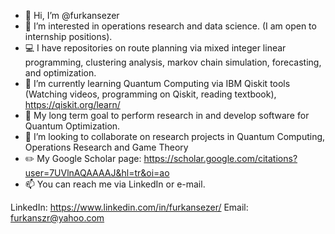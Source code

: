 - 👋 Hi, I’m @furkansezer
- 👀 I’m interested in operations research and data science. (I am open to internship positions).
- :computer: I have repositories on route planning via mixed integer linear programming, clustering analysis, markov chain simulation, forecasting, and optimization. 
- 🌱 I’m currently learning Quantum Computing via IBM Qiskit tools (Watching videos, programming on Qiskit, reading textbook), https://qiskit.org/learn/  
- :dart: My long term goal to perform research in and develop software for Quantum Optimization. 
- 💞️ I’m looking to collaborate on research projects in Quantum Computing, Operations Research and Game Theory
- :pencil2: My Google Scholar page: https://scholar.google.com/citations?user=7UVlnAQAAAAJ&hl=tr&oi=ao 
- 📫 You can reach me via LinkedIn or e-mail.

LinkedIn: https://www.linkedin.com/in/furkansezer/
Email: furkanszr@yahoo.com


<!---
furkansezer/furkansezer is a ✨ special ✨ repository because its `README.md` (this file) appears on your GitHub profile.
You can click the Preview link to take a look at your changes.
--->
